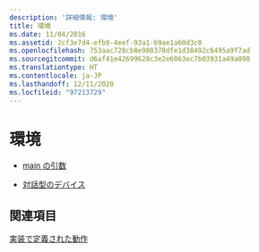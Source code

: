 ```yaml
---
description: '詳細情報: 環境'
title: 環境
ms.date: 11/04/2016
ms.assetid: 2cf3e7d4-efb9-4eef-93a1-69ae1a60d3c0
ms.openlocfilehash: 753aac728cb8e980378dfe1d38492c6495a9f7ad
ms.sourcegitcommit: d6af41e42699628c3e2e6063ec7b03931a49a098
ms.translationtype: HT
ms.contentlocale: ja-JP
ms.lasthandoff: 12/11/2020
ms.locfileid: "97213729"
---
```

# <a name="environment"></a>環境

- [main の引数](../c-language/arguments-to-main.md)

- [対話型のデバイス](../c-language/interactive-devices.md)

## <a name="see-also"></a>関連項目

[実装で定義された動作](../c-language/implementation-defined-behavior.md)
